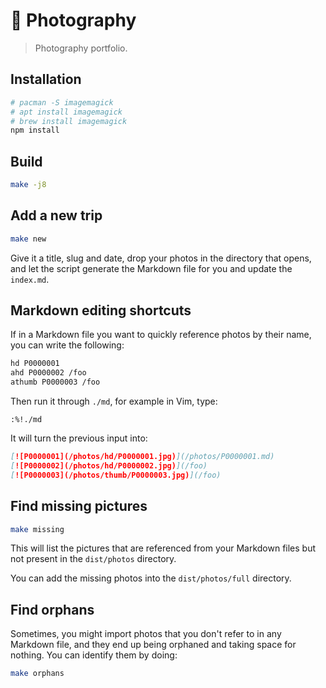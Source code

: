 # 📸 Photography

> Photography portfolio.

## Installation

```sh
# pacman -S imagemagick
# apt install imagemagick
# brew install imagemagick
npm install
```

## Build

```sh
make -j8
```

## Add a new trip

```sh
make new
```

Give it a title, slug and date, drop your photos in the directory that
opens, and let the script generate the Markdown file for you and update
the `index.md`.

## Markdown editing shortcuts

If in a Markdown file you want to quickly reference photos by their
name, you can write the following:

```markdown
hd P0000001
ahd P0000002 /foo
athumb P0000003 /foo
```

Then run it through `./md`, for example in Vim, type:

```
:%!./md
```

It will turn the previous input into:

```markdown
[![P0000001](/photos/hd/P0000001.jpg)](/photos/P0000001.md)
[![P0000002](/photos/hd/P0000002.jpg)](/foo)
[![P0000003](/photos/thumb/P0000003.jpg)](/foo)
```

## Find missing pictures

```sh
make missing
```

This will list the pictures that are referenced from your Markdown files
but not present in the `dist/photos` directory.

You can add the missing photos into the `dist/photos/full` directory.

## Find orphans

Sometimes, you might import photos that you don't refer to in any
Markdown file, and they end up being orphaned and taking space for
nothing. You can identify them by doing:

```sh
make orphans
```
